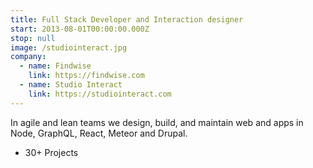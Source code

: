 ```yaml
---
title: Full Stack Developer and Interaction designer
start: 2013-08-01T00:00:00.000Z
stop: null
image: /studiointeract.jpg
company:
  - name: Findwise
    link: https://findwise.com
  - name: Studio Interact
    link: https://studiointeract.com
---
```


In agile and lean teams we design, build, and maintain web and apps in Node, GraphQL, React, Meteor and Drupal.

- 30+ Projects
